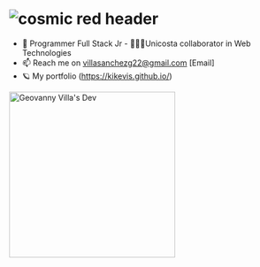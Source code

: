 # ![cosmic red header](https://user-images.githubusercontent.com/55499698/226708658-136028fb-2272-4575-9c91-90ae34e23342.png)

- 🔬 Programmer Full Stack Jr - 🦸🏻‍♂️Unicosta collaborator in Web Technologies
- 📫 Reach me on villasanchezg22@gmail.com [Email]
- 🪐 My portfolio (https://kikevis.github.io/)

<a href="https://kikevis.github.io/"><img src="https://kikevis.github.io/assets/img/perfil.jpeg" width="300" alt="Geovanny Villa's Dev"/></a>

